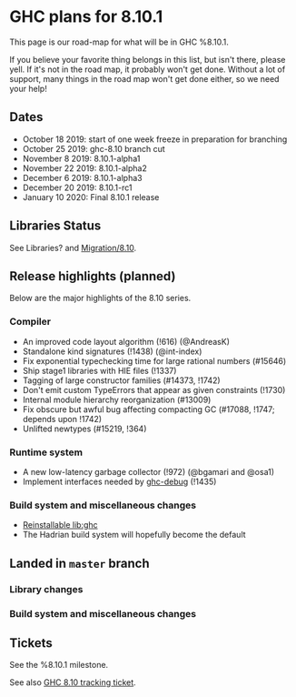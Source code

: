 # GHC plans for 8.10.1


This page is our road-map for what will be in GHC %8.10.1.


If you believe your favorite thing belongs in this list, but isn't there, please yell.  If it's not in the road map, it probably won't get done.  Without a lot of support, many things in the road map won't get done either, so we need your help!

## Dates

 - October  18 2019:  start of one week freeze in preparation for branching
 - October  25 2019:  ghc-8.10 branch cut
 - November 8  2019:  8.10.1-alpha1
 - November 22 2019:  8.10.1-alpha2
 - December 6  2019:  8.10.1-alpha3
 - December 20 2019:  8.10.1-rc1
 - January  10 2020:  Final 8.10.1 release


## Libraries Status


See Libraries? and [Migration/8.10](/migration/8.10).

## Release highlights (planned)


Below are the major highlights of the 8.10 series.

### Compiler

- An improved code layout algorithm (!616) (@AndreasK)
- Standalone kind signatures (!1438) (@int-index)
- Fix exponential typechecking time for large rational numbers (#15646)
- Ship stage1 libraries with HIE files (!1337)
- Tagging of large constructor families (#14373, !1742)
- Don't emit custom TypeErrors that appear as given constraints (!1730)
- Internal module hierarchy reorganization (#13009)
- Fix obscure but awful bug affecting compacting GC (#17088, !1747; depends upon !1742)
- Unlifted newtypes (#15219, !364)

### Runtime system

 - A new low-latency garbage collector (!972) (@bgamari and @osa1)
 - Implement interfaces needed by [ghc-debug](https://github.com/bgamari/ghc-debug) (!1435)

### Build system and miscellaneous changes

- [Reinstallable lib:ghc](https://mail.haskell.org/pipermail/ghc-devs/2017-July/014424.html)
- The Hadrian build system will hopefully become the default

## Landed in `master` branch


### Library changes


### Build system and miscellaneous changes


## Tickets

See the %8.10.1 milestone.

See also [GHC 8.10 tracking ticket](https://gitlab.haskell.org/ghc/ghc/issues/17214).


